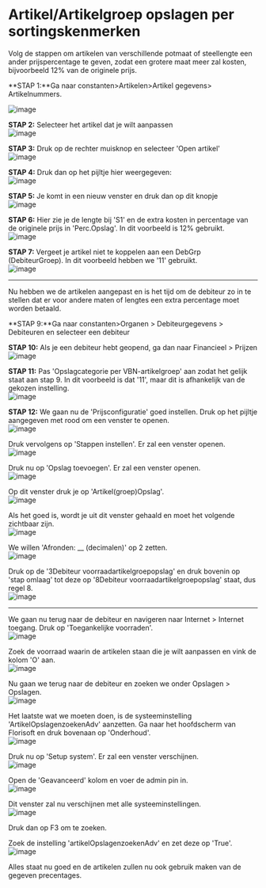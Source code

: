 # Artikel/Artikelgroep opslagen per sortingskenmerken

Volg de stappen om artikelen van verschillende potmaat of steellengte een ander prijspercentage te geven, zodat een grotere maat meer zal kosten, bijvoorbeeld 12% van de originele prijs.

**STAP 1:**Ga naar constanten>Artikelen>Artikel gegevens> Artikelnummers.

![image](https://github.com/user-attachments/assets/73cbd173-a522-4cf1-8e91-026a0995866c)


**STAP 2:** Selecteer het artikel dat je wilt aanpassen  
![image](https://github.com/user-attachments/assets/05a1dbc5-c971-43f4-a002-3eaf4b2ca4b0)

**STAP 3:** Druk op de rechter muisknop en selecteer 'Open artikel'  
![image](https://github.com/user-attachments/assets/244bcb63-a5c9-4d6b-9fac-f079a61463e3)

**STAP 4:** Druk dan op het pijltje hier weergegeven:  
![image](https://github.com/user-attachments/assets/0c7770c4-ac21-4b44-877a-0214272a6c69)

**STAP 5:** Je komt in een nieuw venster en druk dan op dit knopje  
![image](https://github.com/user-attachments/assets/f937fbaf-02b4-4cbc-93b7-c362eb969827)

**STAP 6:** Hier zie je de lengte bij 'S1' en de extra kosten in percentage van de originele prijs in 'Perc.Opslag'. In dit voorbeeld is 12% gebruikt.  
![image](https://github.com/user-attachments/assets/125049ae-6bcd-4ee3-95c9-1f222177809a)

**STAP 7:** Vergeet je artikel niet te koppelen aan een DebGrp (DebiteurGroep). In dit voorbeeld hebben we '11' gebruikt.  
![image](https://github.com/user-attachments/assets/ef637e8c-57e5-4170-a90c-1196bbf53560)

---

Nu hebben we de artikelen aangepast en is het tijd om de debiteur zo in te stellen dat er voor andere maten of lengtes een extra percentage moet worden betaald.

**STAP 9:**Ga naar constanten>Organen > Debiteurgegevens > Debiteuren en selecteer een debiteur  

**STAP 10:** Als je een debiteur hebt geopend, ga dan naar Financieel > Prijzen  
![image](https://github.com/user-attachments/assets/d4075e30-0445-48b8-801a-e3ad765c520c)

**STAP 11:** Pas 'Opslagcategorie per VBN-artikelgroep' aan zodat het gelijk staat aan stap 9. In dit voorbeeld is dat '11', maar dit is afhankelijk van de gekozen instelling.  
![image](https://github.com/user-attachments/assets/09617010-768d-42d5-949f-637c911cf127)

**STAP 12:** We gaan nu de 'Prijsconfiguratie' goed instellen. Druk op het pijltje aangegeven met rood om een venster te openen.  
![image](https://github.com/user-attachments/assets/12032635-e26e-41eb-a5df-ea721c9ef165)

Druk vervolgens op 'Stappen instellen'. Er zal een venster openen.  
![image](https://github.com/user-attachments/assets/9a4bcab1-514d-4609-a4bd-d583f0f3d581)

Druk nu op 'Opslag toevoegen'. Er zal een venster openen.  
![image](https://github.com/user-attachments/assets/17edee29-c571-4682-b094-7a3ccdf05a4c)

Op dit venster druk je op 'Artikel(groep)Opslag'.  
![image](https://github.com/user-attachments/assets/951ce4f5-5d4b-40b3-b52a-2c5f56a14767)

Als het goed is, wordt je uit dit venster gehaald en moet het volgende zichtbaar zijn.  
![image](https://github.com/user-attachments/assets/e39223c5-2b5c-4744-a020-1e1da31a78c3)

We willen 'Afronden: __ (decimalen)' op 2 zetten.  
![image](https://github.com/user-attachments/assets/711c1bf0-7b62-4caa-aefd-0de6869ed9d2)

Druk op de '3Debiteur voorraadartikelgroepopslag' en druk bovenin op 'stap omlaag' tot deze op '8Debiteur voorraadartikelgroepopslag' staat, dus regel 8.  
![image](https://github.com/user-attachments/assets/17006819-35d3-4e8e-bb64-ba09470befb0)

---

We gaan nu terug naar de debiteur en navigeren naar Internet > Internet toegang. Druk op 'Toegankelijke voorraden'.  
![image](https://github.com/user-attachments/assets/5d87b2ae-135a-45fe-9079-15e4a12f8449)

Zoek de voorraad waarin de artikelen staan die je wilt aanpassen en vink de kolom 'O' aan.  
![image](https://github.com/user-attachments/assets/31bb13b6-0653-452e-ae14-58ebb62dc416)

Nu gaan we terug naar de debiteur en zoeken we onder Opslagen > Opslagen.  
![image](https://github.com/user-attachments/assets/00f6343a-790e-407a-b85c-c22f1c21668a)

Het laatste wat we moeten doen, is de systeeminstelling 'ArtikelOpslagenzoekenAdv' aanzetten. Ga naar het hoofdscherm van Florisoft en druk bovenaan op 'Onderhoud'.  
![image](https://github.com/user-attachments/assets/5615a040-ec5b-40b8-87a0-739c4c1f5c3e)

Druk nu op 'Setup system'. Er zal een venster verschijnen.  
![image](https://github.com/user-attachments/assets/ef5a58a6-3bb4-4470-8a06-a4ad3d6f419d)

Open de 'Geavanceerd' kolom en voer de admin pin in.  
![image](https://github.com/user-attachments/assets/b5ec3144-fae5-4c6f-b3aa-4ce20b013957)

Dit venster zal nu verschijnen met alle systeeminstellingen.  
![image](https://github.com/user-attachments/assets/fb26472e-60ce-4ad5-8686-8934edeb0a45)

Druk dan op F3 om te zoeken.

Zoek de instelling 'artikelOpslagenzoekenAdv' en zet deze op 'True'.  
![image](https://github.com/user-attachments/assets/a9856306-b85e-48e7-8a3d-6e873b7319f4)

Alles staat nu goed en de artikelen zullen nu ook gebruik maken van de gegeven precentages.
